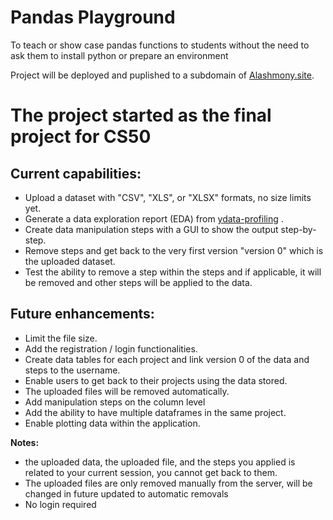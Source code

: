 # Pandas Playground
To teach or show case pandas functions to students without the need to ask them to install python or prepare an environment

Project will be deployed and puplished to a subdomain of [Alashmony.site](https://www.alashmony.site).

# The project started as the final project for CS50

## Current capabilities:

- Upload a dataset with "CSV", "XLS", or "XLSX" formats, no size limits yet.
- Generate a data exploration report (EDA) from [ydata-profiling](https://github.com/ydataai/ydata-profiling) .
- Create data manipulation steps with a GUI to show the output step-by-step.
- Remove steps and get back to the very first version "version 0" which is the uploaded dataset.
- Test the ability to remove a step within the steps and if applicable, it will be removed and other steps will be applied to the data.


## Future enhancements:

- Limit the file size.
- Add the registration / login functionalities.
- Create data tables for each project and link version 0 of the data and steps to the username.
- Enable users to get back to their projects using the data stored. 
- The uploaded files will be removed automatically.
- Add manipulation steps on the column level
- Add the ability to have multiple dataframes in the same project.
- Enable plotting data within the application.

**Notes:**

* the uploaded data, the uploaded file, and the steps you applied is related to your current session, you cannot get back to them.
* The uploaded files are only removed manually from the server, will be changed in future updated to automatic removals
* No login required